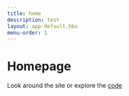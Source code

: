```yaml
---
title: home
description: test
layout: app-default.hbs
menu-order: 1
---
```


# Homepage

Look around the site or explore the [code](https://github.com/andreasvirkus/metalsmith-boilerplate)

